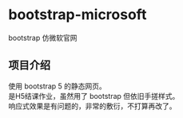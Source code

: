 # bootstrap-microsoft
 bootstrap 仿微软官网  

 ## 项目介绍
 使用 bootstrap 5 的静态网页。  
 是H5结课作业，虽然用了 bootstrap 但依旧手搓样式。  
 响应式效果是有问题的，非常的敷衍，不打算再改了。 
